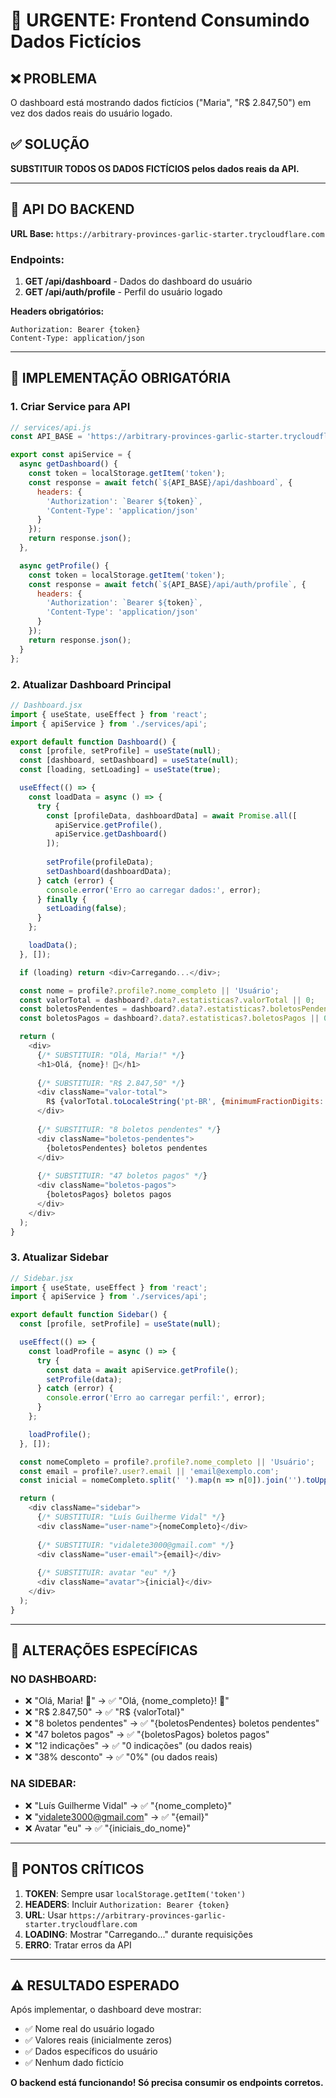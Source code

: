 # 🚨 URGENTE: Frontend Consumindo Dados Fictícios

## ❌ PROBLEMA
O dashboard está mostrando dados fictícios ("Maria", "R$ 2.847,50") em vez dos dados reais do usuário logado.

## ✅ SOLUÇÃO
**SUBSTITUIR TODOS OS DADOS FICTÍCIOS pelos dados reais da API.**

---

## 🔗 API DO BACKEND
**URL Base:** `https://arbitrary-provinces-garlic-starter.trycloudflare.com`

### Endpoints:
1. **GET /api/dashboard** - Dados do dashboard do usuário
2. **GET /api/auth/profile** - Perfil do usuário logado

**Headers obrigatórios:**
```
Authorization: Bearer {token}
Content-Type: application/json
```

---

## 📝 IMPLEMENTAÇÃO OBRIGATÓRIA

### 1. Criar Service para API
```javascript
// services/api.js
const API_BASE = 'https://arbitrary-provinces-garlic-starter.trycloudflare.com';

export const apiService = {
  async getDashboard() {
    const token = localStorage.getItem('token');
    const response = await fetch(`${API_BASE}/api/dashboard`, {
      headers: {
        'Authorization': `Bearer ${token}`,
        'Content-Type': 'application/json'
      }
    });
    return response.json();
  },

  async getProfile() {
    const token = localStorage.getItem('token');
    const response = await fetch(`${API_BASE}/api/auth/profile`, {
      headers: {
        'Authorization': `Bearer ${token}`,
        'Content-Type': 'application/json'
      }
    });
    return response.json();
  }
};
```

### 2. Atualizar Dashboard Principal
```javascript
// Dashboard.jsx
import { useState, useEffect } from 'react';
import { apiService } from './services/api';

export default function Dashboard() {
  const [profile, setProfile] = useState(null);
  const [dashboard, setDashboard] = useState(null);
  const [loading, setLoading] = useState(true);

  useEffect(() => {
    const loadData = async () => {
      try {
        const [profileData, dashboardData] = await Promise.all([
          apiService.getProfile(),
          apiService.getDashboard()
        ]);
        
        setProfile(profileData);
        setDashboard(dashboardData);
      } catch (error) {
        console.error('Erro ao carregar dados:', error);
      } finally {
        setLoading(false);
      }
    };

    loadData();
  }, []);

  if (loading) return <div>Carregando...</div>;

  const nome = profile?.profile?.nome_completo || 'Usuário';
  const valorTotal = dashboard?.data?.estatisticas?.valorTotal || 0;
  const boletosPendentes = dashboard?.data?.estatisticas?.boletosPendentes || 0;
  const boletosPagos = dashboard?.data?.estatisticas?.boletosPagos || 0;

  return (
    <div>
      {/* SUBSTITUIR: "Olá, Maria!" */}
      <h1>Olá, {nome}! 👋</h1>
      
      {/* SUBSTITUIR: "R$ 2.847,50" */}
      <div className="valor-total">
        R$ {valorTotal.toLocaleString('pt-BR', {minimumFractionDigits: 2})}
      </div>
      
      {/* SUBSTITUIR: "8 boletos pendentes" */}
      <div className="boletos-pendentes">
        {boletosPendentes} boletos pendentes
      </div>
      
      {/* SUBSTITUIR: "47 boletos pagos" */}
      <div className="boletos-pagos">
        {boletosPagos} boletos pagos
      </div>
    </div>
  );
}
```

### 3. Atualizar Sidebar
```javascript
// Sidebar.jsx
import { useState, useEffect } from 'react';
import { apiService } from './services/api';

export default function Sidebar() {
  const [profile, setProfile] = useState(null);

  useEffect(() => {
    const loadProfile = async () => {
      try {
        const data = await apiService.getProfile();
        setProfile(data);
      } catch (error) {
        console.error('Erro ao carregar perfil:', error);
      }
    };

    loadProfile();
  }, []);

  const nomeCompleto = profile?.profile?.nome_completo || 'Usuário';
  const email = profile?.user?.email || 'email@exemplo.com';
  const inicial = nomeCompleto.split(' ').map(n => n[0]).join('').toUpperCase();

  return (
    <div className="sidebar">
      {/* SUBSTITUIR: "Luís Guilherme Vidal" */}
      <div className="user-name">{nomeCompleto}</div>
      
      {/* SUBSTITUIR: "vidalete3000@gmail.com" */}
      <div className="user-email">{email}</div>
      
      {/* SUBSTITUIR: avatar "eu" */}
      <div className="avatar">{inicial}</div>
    </div>
  );
}
```

---

## 🎯 ALTERAÇÕES ESPECÍFICAS

### NO DASHBOARD:
- ❌ "Olá, Maria! 👋" → ✅ "Olá, {nome_completo}! 👋"
- ❌ "R$ 2.847,50" → ✅ "R$ {valorTotal}"
- ❌ "8 boletos pendentes" → ✅ "{boletosPendentes} boletos pendentes"
- ❌ "47 boletos pagos" → ✅ "{boletosPagos} boletos pagos"
- ❌ "12 indicações" → ✅ "0 indicações" (ou dados reais)
- ❌ "38% desconto" → ✅ "0%" (ou dados reais)

### NA SIDEBAR:
- ❌ "Luís Guilherme Vidal" → ✅ "{nome_completo}"
- ❌ "vidalete3000@gmail.com" → ✅ "{email}"
- ❌ Avatar "eu" → ✅ "{iniciais_do_nome}"

---

## 🔑 PONTOS CRÍTICOS

1. **TOKEN**: Sempre usar `localStorage.getItem('token')`
2. **HEADERS**: Incluir `Authorization: Bearer {token}`
3. **URL**: Usar `https://arbitrary-provinces-garlic-starter.trycloudflare.com`
4. **LOADING**: Mostrar "Carregando..." durante requisições
5. **ERRO**: Tratar erros da API

---

## ⚠️ RESULTADO ESPERADO

Após implementar, o dashboard deve mostrar:
- ✅ Nome real do usuário logado
- ✅ Valores reais (inicialmente zeros)
- ✅ Dados específicos do usuário
- ✅ Nenhum dado fictício

**O backend está funcionando! Só precisa consumir os endpoints corretos.**

